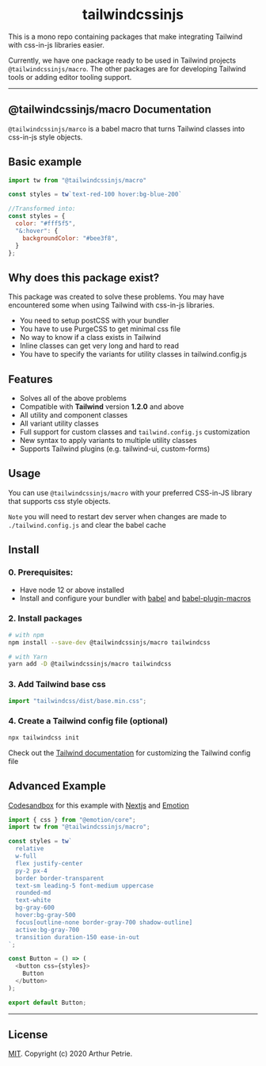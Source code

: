 <div align="center">
<h1>tailwindcssinjs</h1>
</div>

This is a mono repo containing packages that make integrating Tailwind with css-in-js libraries easier.

Currently, we have one package ready to be used in Tailwind projects `@tailwindcssinjs/macro`. The other packages are for developing Tailwind tools or adding editor tooling support.

---

## @tailwindcssinjs/macro Documentation

`@tailwindcssinjs/marco` is a babel macro that turns Tailwind classes into css-in-js style objects.

## Basic example
```js
import tw from "@tailwindcssinjs/macro"

const styles = tw`text-red-100 hover:bg-blue-200`

//Transformed into:
const styles = {
  color: "#fff5f5",
  "&:hover": {
    backgroundColor: "#bee3f8",
  }
};
```

## Why does this package exist?
This package was created to solve these problems. You may have encountered some when using Tailwind
with css-in-js libraries.
- You need to setup postCSS with your bundler
- You have to use PurgeCSS to get minimal css file
- No way to know if a class exists in Tailwind
- Inline classes can get very long and hard to read
- You have to specify the variants for utility classes in tailwind.config.js

## Features
- Solves all of the above problems
- Compatible with **Tailwind** version **1.2.0** and above
- All utility and component classes
- All variant utility classes
- Full support for custom classes and `tailwind.config.js` customization
- New syntax to apply variants to multiple utility classes
- Supports Tailwind plugins (e.g. tailwind-ui, custom-forms)

## Usage

You can use `@tailwindcssinjs/macro` with your preferred CSS-in-JS library that supports css style objects.

`Note` you will need to restart dev server when changes are made to `./tailwind.config.js` and clear the babel cache

## Install

### 0. Prerequisites:
- Have node 12 or above installed
- Install and configure your bundler with [babel](https://github.com/babel/babel) and [babel-plugin-macros](https://github.com/kentcdodds/babel-plugin-macros)

### 2. Install packages
```bash
# with npm
npm install --save-dev @tailwindcssinjs/macro tailwindcss

# with Yarn
yarn add -D @tailwindcssinjs/macro tailwindcss
```

### 3. Add Tailwind base css
```js
import "tailwindcss/dist/base.min.css";
```

### 4. Create a Tailwind config file (optional)
```bash
npx tailwindcss init
```
Check out the [Tailwind documentation](https://tailwindcss.com/) for customizing the Tailwind config file

## Advanced Example

[Codesandbox](https://codesandbox.io/s/tailwindcssinjsmacro-simple-example-wds6l) for this example with [Nextjs](https://nextjs.org/) and [Emotion](https://emotion.sh/docs/introduction)

```js
import { css } from "@emotion/core";
import tw from "@tailwindcssinjs/macro";

const styles = tw`
  relative
  w-full
  flex justify-center
  py-2 px-4
  border border-transparent
  text-sm leading-5 font-medium uppercase
  rounded-md
  text-white
  bg-gray-600
  hover:bg-gray-500
  focus[outline-none border-gray-700 shadow-outline]
  active:bg-gray-700
  transition duration-150 ease-in-out
`;

const Button = () => (
  <button css={styles}>
    Button
  </button>
);

export default Button;
```

---

## License

[MIT](LICENSE). Copyright (c) 2020 Arthur Petrie.